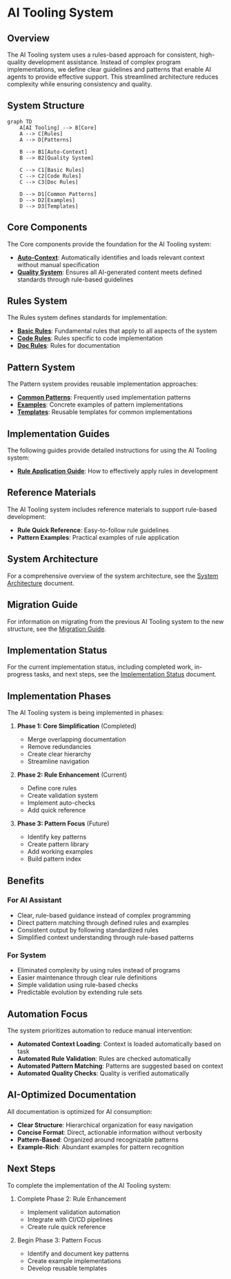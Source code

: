 # AI Tooling System

## Overview

The AI Tooling system uses a rules-based approach for consistent, high-quality development assistance. Instead of complex program implementations, we define clear guidelines and patterns that enable AI agents to provide effective support. This streamlined architecture reduces complexity while ensuring consistency and quality.

## System Structure

```mermaid
graph TD
    A[AI Tooling] --> B[Core]
    A --> C[Rules]
    A --> D[Patterns]

    B --> B1[Auto-Context]
    B --> B2[Quality System]

    C --> C1[Basic Rules]
    C --> C2[Code Rules]
    C --> C3[Doc Rules]

    D --> D1[Common Patterns]
    D --> D2[Examples]
    D --> D3[Templates]
```

## Core Components

The Core components provide the foundation for the AI Tooling system:

- [**Auto-Context**](./core/AUTO_CONTEXT.md): Automatically identifies and loads relevant context without manual specification
- [**Quality System**](./core/QUALITY_SYSTEM.md): Ensures all AI-generated content meets defined standards through rule-based guidelines

## Rules System

The Rules system defines standards for implementation:

- [**Basic Rules**](./rules/BASIC_RULES.md): Fundamental rules that apply to all aspects of the system
- [**Code Rules**](./rules/CODE_RULES.md): Rules specific to code implementation
- [**Doc Rules**](./rules/DOC_RULES.md): Rules for documentation

## Pattern System

The Pattern system provides reusable implementation approaches:

- [**Common Patterns**](./patterns/COMMON_PATTERNS.md): Frequently used implementation patterns
- [**Examples**](./patterns/EXAMPLES.md): Concrete examples of pattern implementations
- [**Templates**](./patterns/TEMPLATES.md): Reusable templates for common implementations

## Implementation Guides

The following guides provide detailed instructions for using the AI Tooling system:

- [**Rule Application Guide**](./guides/RULE_APPLICATION.md): How to effectively apply rules in development

## Reference Materials

The AI Tooling system includes reference materials to support rule-based development:

- **Rule Quick Reference**: Easy-to-follow rule guidelines
- **Pattern Examples**: Practical examples of rule application

## System Architecture

For a comprehensive overview of the system architecture, see the [System Architecture](./SYSTEM_ARCHITECTURE.md) document.

## Migration Guide

For information on migrating from the previous AI Tooling system to the new structure, see the [Migration Guide](./MIGRATION_GUIDE.md).

## Implementation Status

For the current implementation status, including completed work, in-progress tasks, and next steps, see the [Implementation Status](./IMPLEMENTATION_STATUS.md) document.

## Implementation Phases

The AI Tooling system is being implemented in phases:

1. **Phase 1: Core Simplification** (Completed)

   - Merge overlapping documentation
   - Remove redundancies
   - Create clear hierarchy
   - Streamline navigation

2. **Phase 2: Rule Enhancement** (Current)

   - Define core rules
   - Create validation system
   - Implement auto-checks
   - Add quick reference

3. **Phase 3: Pattern Focus** (Future)
   - Identify key patterns
   - Create pattern library
   - Add working examples
   - Build pattern index

## Benefits

### For AI Assistant

- Clear, rule-based guidance instead of complex programming
- Direct pattern matching through defined rules and examples
- Consistent output by following standardized rules
- Simplified context understanding through rule-based patterns

### For System

- Eliminated complexity by using rules instead of programs
- Easier maintenance through clear rule definitions
- Simple validation using rule-based checks
- Predictable evolution by extending rule sets

## Automation Focus

The system prioritizes automation to reduce manual intervention:

- **Automated Context Loading**: Context is loaded automatically based on task
- **Automated Rule Validation**: Rules are checked automatically
- **Automated Pattern Matching**: Patterns are suggested based on context
- **Automated Quality Checks**: Quality is verified automatically

## AI-Optimized Documentation

All documentation is optimized for AI consumption:

- **Clear Structure**: Hierarchical organization for easy navigation
- **Concise Format**: Direct, actionable information without verbosity
- **Pattern-Based**: Organized around recognizable patterns
- **Example-Rich**: Abundant examples for pattern recognition

## Next Steps

To complete the implementation of the AI Tooling system:

1. Complete Phase 2: Rule Enhancement

   - Implement validation automation
   - Integrate with CI/CD pipelines
   - Create rule quick reference

2. Begin Phase 3: Pattern Focus
   - Identify and document key patterns
   - Create example implementations
   - Develop reusable templates

